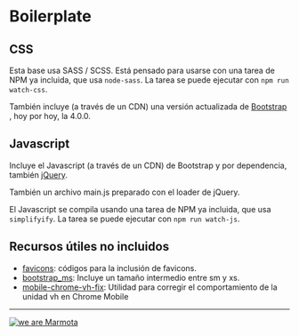 # Boilerplate

## CSS

Esta base usa SASS / SCSS. Está pensado para usarse con una tarea de NPM ya incluida, que usa ``node-sass``. La tarea se puede ejecutar con ``npm run watch-css``. 

También incluye (a través de un CDN) una versión actualizada de [Bootstrap](http://getbootstrap.com/) , hoy por hoy, la 4.0.0.

## Javascript

Incluye el Javascript (a través de un CDN) de Bootstrap y por dependencia, también [jQuery](https://jquery.com/).

También un archivo main.js preparado con el loader de jQuery.

El Javascript se compila usando una tarea de NPM ya incluida, que usa ``simplifyify``. La tarea se puede ejecutar con ``npm run watch-js``.

## Recursos útiles no incluidos

 * [favicons](https://gist.github.com/jamesflorentino/3769868): códigos para la inclusión de favicons.
 * [bootstrap_ms](https://gist.github.com/firepol/7942411): Incluye un tamaño intermedio entre sm y xs.
 * [mobile-chrome-vh-fix](https://github.com/Stanko/mobile-chrome-vh-fix): Utilidad para corregir el comportamiento de la unidad vh en Chrome Mobile

---
[![we are Marmota](http://res.wearemarmota.com/logo-1.svg)](http://www.wearemarmota.com)
